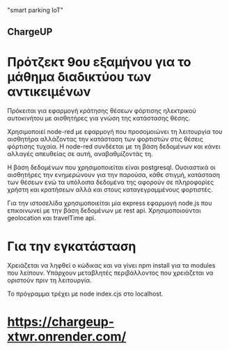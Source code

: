 "smart parking IoT" 

## ChargeUP
# Πρότζεκτ 9ου εξαμήνου για το μάθημα διαδικτύου των αντικειμένων 

Πρόκειται για εφαρμογή κράτησης θέσεων φόρτισης ηλεκτρικού αυτοκινήτου με αισθητήρες για γνώση της κατάστασης θέσης. 

Χρησιμοποιεί node-red με εφαρμογή που προσομοιώνει τη λειτουργία του αισθητήρα αλλάζοντας την κατάσταση των φορτιστών στις θέσεις φόρτισης τυχαία. 
Η node-red συνδέεται με τη βάση δεδομένων και κάνει αλλαγές απευθείας σε αυτή, αναβαθμίζοντάς τη. 

Η βάση δεδομένων που χρησιμοποιείται είναι postgresql. Ουσιαστικά οι αισθητήρες την ενημερώνουν για την παρούσα, κάθε στιγμή, κατάσταση των θέσεων 
ενώ τα υπόλοιπα δεδομένα της αφορούν σε πληροφορίες χρήστη και κρατήσεων αλλά και στους καταγεγραμμένους φορτιστές. 

Για την ιστοσελίδα χρησιμοποιείται μία express εφαρμογή node.js που επικοινωνεί με την βάση δεδομένων με rest api.
Χρησιμοποιούνται geolocation και travelTime api.

# Για την εγκατάσταση 

Χρειάζεται να ληφθεί ο κώδικας και να γίνει npm install για τα modules που λείπουν. 
Υπάρχουν μεταβλητές περιβάλλοντος που χρειάζεται να οριστούν πριν τη λειτουργία. 

Το πρόγραμμα τρέχει με node index.cjs στο localhost. 

# https://chargeup-xtwr.onrender.com/

